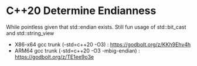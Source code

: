 # C++20 Determine Endianness

While pointless given that std::endian exists. Still fun usage of std::bit_cast and std::string_view

- X86-x64 gcc trunk (-std=c++20 -O3) : https://godbolt.org/z/KKh9Ehv4h
- ARM64 gcc trunk (-std=c++20 -O3 -mbig-endian) : https://godbolt.org/z/TE1ee9o3e
